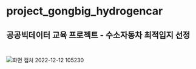 # project_gongbig_hydrogencar


## 공공빅데이터 교육 프로젝트 - 수소자동차 최적입지 선정 <br><br>

![화면 캡처 2022-12-12 105230](https://user-images.githubusercontent.com/120068496/206944368-7456b584-f336-44ec-b990-066330829482.png)
